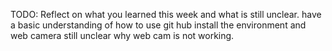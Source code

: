 TODO: Reflect on what you learned this week and what is still unclear.
have a basic understanding of how to use git hub
install the environment and web camera
still unclear why web cam is not working.
